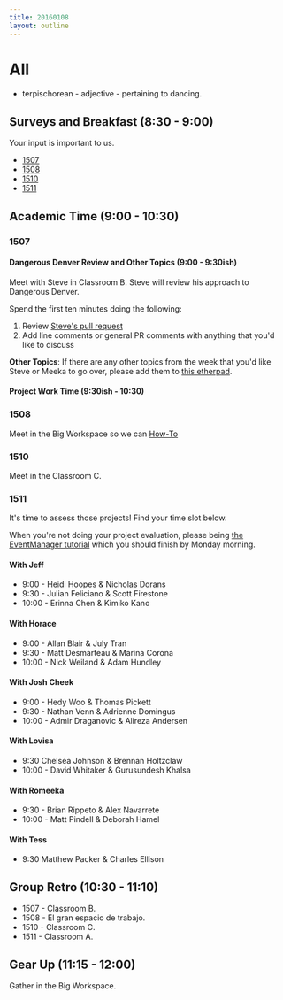 ```yaml
---
title: 20160108
layout: outline
---
```


# All

* terpischorean - adjective - pertaining to dancing.

## Surveys and Breakfast (8:30 - 9:00)

Your input is important to us.

* [1507](https://docs.google.com/forms/d/1YcqKNRCXTFI_6qnMu8uFbvr6kL1iHEQBhTEgMJFQblI/viewform)
* [1508](http://goo.gl/forms/Sfj4L2WIH3)
* [1510](https://docs.google.com/a/casimircreative.com/forms/d/1M_cAQ_kSMlCwLyqfO1li4HFi8ynFB2l-sBGcdDhCw-E/viewform)
* [1511]()

## Academic Time (9:00 - 10:30)

### 1507

#### Dangerous Denver Review and Other Topics (9:00 - 9:30ish)

Meet with Steve in Classroom B. Steve will review his approach to Dangerous Denver.

Spend the first ten minutes doing the following:

1. Review [Steve's pull request](https://github.com/turingschool-examples/dangerous-denver/pull/1)
1. Add line comments or general PR comments with anything that you'd like to discuss

**Other Topics**: If there are any other topics from the week that you'd like Steve or Meeka to go over, please add them to [this etherpad](https://public.etherpad-mozilla.org/p/1507-2016-01-08).

#### Project Work Time (9:30ish - 10:30)

### 1508

Meet in the Big Workspace so we can [How-To](https://github.com/turingschool/lesson_plans/blob/master/ruby_03-professional_rails_applications/howto-howto.md)

### 1510

Meet in the Classroom C.

### 1511

It's time to assess those projects! Find your time slot below.

When you're not doing your project evaluation, please being [the EventManager tutorial](http://tutorials.jumpstartlab.com/projects/eventmanager.html) which you should finish by Monday morning.

#### With Jeff

* 9:00 - Heidi Hoopes & Nicholas Dorans
* 9:30 - Julian Feliciano & Scott Firestone
* 10:00 - Erinna Chen & Kimiko Kano

#### With Horace

* 9:00 - Allan Blair & July Tran
* 9:30 - Matt Desmarteau & Marina Corona
* 10:00 - Nick Weiland & Adam Hundley

#### With Josh Cheek

* 9:00 - Hedy Woo & Thomas Pickett
* 9:30 - Nathan Venn & Adrienne Domingus
* 10:00 - Admir Draganovic & Alireza Andersen

#### With Lovisa

* 9:30 Chelsea Johnson & Brennan Holtzclaw
* 10:00 - David Whitaker & Gurusundesh Khalsa

#### With Romeeka

* 9:30 - Brian Rippeto & Alex Navarrete
* 10:00 - Matt Pindell & Deborah Hamel

#### With Tess

* 9:30 Matthew Packer & Charles Ellison

## Group Retro (10:30 - 11:10)

* 1507 - Classroom B.
* 1508 - El gran espacio de trabajo.
* 1510 - Classroom C.
* 1511 - Classroom A.

## Gear Up (11:15 - 12:00)

Gather in the Big Workspace.
